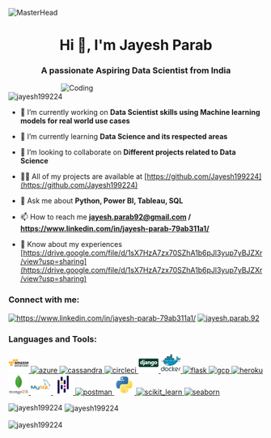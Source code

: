 ![MasterHead](https://www.topcoder.com/wp-content/media/2018/04/DataScience.gif)
<h1 align="center">Hi 👋, I'm Jayesh Parab</h1>
<h3 align="center">A passionate Aspiring Data Scientist from India</h3>


<img align="right" alt="Coding" width="400" src="https://cdn.dribbble.com/users/44433/screenshots/5957058/data-scientist-without-nose.gif">


<p align="left"> <img src="https://komarev.com/ghpvc/?username=jayesh199224&label=Profile%20views&color=0e75b6&style=flat" alt="jayesh199224" /> </p>

- 🔭 I’m currently working on **Data Scientist skills using Machine learning models for real world use cases**

- 🌱 I’m currently learning **Data Science and its respected areas**

- 👯 I’m looking to collaborate on **Different projects related to Data Science**

- 👨‍💻 All of my projects are available at [https://github.com/Jayesh199224](https://github.com/Jayesh199224)

- 💬 Ask me about **Python, Power BI, Tableau, SQL**

- 📫 How to reach me **jayesh.parab92@gmail.com / https://www.linkedin.com/in/jayesh-parab-79ab311a1/**

- 📄 Know about my experiences [https://drive.google.com/file/d/1sX7HzA7zx70SZhA1b6pJl3yup7yBJZXr/view?usp=sharing](https://drive.google.com/file/d/1sX7HzA7zx70SZhA1b6pJl3yup7yBJZXr/view?usp=sharing)

<h3 align="left">Connect with me:</h3>
<p align="left">
<a href="https://linkedin.com/in/https://www.linkedin.com/in/jayesh-parab-79ab311a1/" target="blank"><img align="center" src="https://raw.githubusercontent.com/rahuldkjain/github-profile-readme-generator/master/src/images/icons/Social/linked-in-alt.svg" alt="https://www.linkedin.com/in/jayesh-parab-79ab311a1/" height="30" width="40" /></a>
<a href="https://instagram.com/jayesh.parab.92" target="blank"><img align="center" src="https://raw.githubusercontent.com/rahuldkjain/github-profile-readme-generator/master/src/images/icons/Social/instagram.svg" alt="jayesh.parab.92" height="30" width="40" /></a>
</p>

<h3 align="left">Languages and Tools:</h3>
<p align="left"> <a href="https://aws.amazon.com" target="_blank" rel="noreferrer"> <img src="https://raw.githubusercontent.com/devicons/devicon/master/icons/amazonwebservices/amazonwebservices-original-wordmark.svg" alt="aws" width="40" height="40"/> </a> <a href="https://azure.microsoft.com/en-in/" target="_blank" rel="noreferrer"> <img src="https://www.vectorlogo.zone/logos/microsoft_azure/microsoft_azure-icon.svg" alt="azure" width="40" height="40"/> </a> <a href="https://cassandra.apache.org/" target="_blank" rel="noreferrer"> <img src="https://www.vectorlogo.zone/logos/apache_cassandra/apache_cassandra-icon.svg" alt="cassandra" width="40" height="40"/> </a> <a href="https://circleci.com" target="_blank" rel="noreferrer"> <img src="https://www.vectorlogo.zone/logos/circleci/circleci-icon.svg" alt="circleci" width="40" height="40"/> </a> <a href="https://www.djangoproject.com/" target="_blank" rel="noreferrer"> <img src="https://raw.githubusercontent.com/devicons/devicon/master/icons/django/django-original.svg" alt="django" width="40" height="40"/> </a> <a href="https://www.docker.com/" target="_blank" rel="noreferrer"> <img src="https://raw.githubusercontent.com/devicons/devicon/master/icons/docker/docker-original-wordmark.svg" alt="docker" width="40" height="40"/> </a> <a href="https://flask.palletsprojects.com/" target="_blank" rel="noreferrer"> <img src="https://www.vectorlogo.zone/logos/pocoo_flask/pocoo_flask-icon.svg" alt="flask" width="40" height="40"/> </a> <a href="https://cloud.google.com" target="_blank" rel="noreferrer"> <img src="https://www.vectorlogo.zone/logos/google_cloud/google_cloud-icon.svg" alt="gcp" width="40" height="40"/> </a> <a href="https://heroku.com" target="_blank" rel="noreferrer"> <img src="https://www.vectorlogo.zone/logos/heroku/heroku-icon.svg" alt="heroku" width="40" height="40"/> </a> <a href="https://www.mongodb.com/" target="_blank" rel="noreferrer"> <img src="https://raw.githubusercontent.com/devicons/devicon/master/icons/mongodb/mongodb-original-wordmark.svg" alt="mongodb" width="40" height="40"/> </a> <a href="https://www.mysql.com/" target="_blank" rel="noreferrer"> <img src="https://raw.githubusercontent.com/devicons/devicon/master/icons/mysql/mysql-original-wordmark.svg" alt="mysql" width="40" height="40"/> </a> <a href="https://pandas.pydata.org/" target="_blank" rel="noreferrer"> <img src="https://raw.githubusercontent.com/devicons/devicon/2ae2a900d2f041da66e950e4d48052658d850630/icons/pandas/pandas-original.svg" alt="pandas" width="40" height="40"/> </a> <a href="https://postman.com" target="_blank" rel="noreferrer"> <img src="https://www.vectorlogo.zone/logos/getpostman/getpostman-icon.svg" alt="postman" width="40" height="40"/> </a> <a href="https://www.python.org" target="_blank" rel="noreferrer"> <img src="https://raw.githubusercontent.com/devicons/devicon/master/icons/python/python-original.svg" alt="python" width="40" height="40"/> </a> <a href="https://scikit-learn.org/" target="_blank" rel="noreferrer"> <img src="https://upload.wikimedia.org/wikipedia/commons/0/05/Scikit_learn_logo_small.svg" alt="scikit_learn" width="40" height="40"/> </a> <a href="https://seaborn.pydata.org/" target="_blank" rel="noreferrer"> <img src="https://seaborn.pydata.org/_images/logo-mark-lightbg.svg" alt="seaborn" width="40" height="40"/> </a> </p>

<p><img align="left" src="https://github-readme-stats.vercel.app/api/top-langs?username=jayesh199224&show_icons=true&locale=en&layout=compact" alt="jayesh199224" /></p>

<p>&nbsp;<img align="center" src="https://github-readme-stats.vercel.app/api?username=jayesh199224&show_icons=true&locale=en" alt="jayesh199224" /></p>

<p><img align="center" src="https://github-readme-streak-stats.herokuapp.com/?user=jayesh199224&" alt="jayesh199224" /></p>
